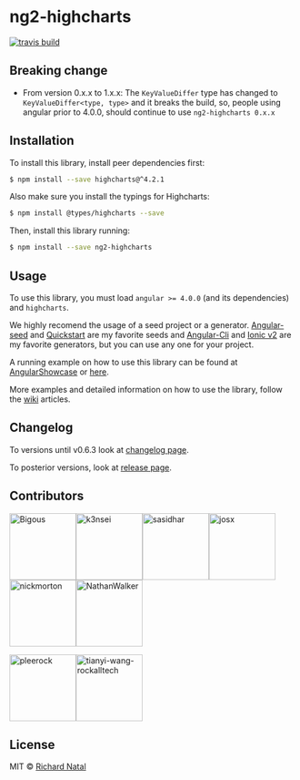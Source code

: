 # ng2-highcharts

[![travis build](https://img.shields.io/travis/Bigous/ng2-highcharts.svg)](https://travis-ci.org/Bigous/ng2-highcharts)

## Breaking change

* From version 0.x.x to 1.x.x:
	The `KeyValueDiffer` type has changed to `KeyValueDiffer<type, type>` and it breaks the build, so, people using angular prior to 4.0.0, should continue to use `ng2-highcharts 0.x.x`

## Installation

To install this library, install peer dependencies first:

```bash
$ npm install --save highcharts@^4.2.1
```

Also make sure you install the typings for Highcharts:

```bash
$ npm install @types/highcharts --save
```

Then, install this library running:

```bash
$ npm install --save ng2-highcharts
```

## Usage

To use this library, you must load ```angular >= 4.0.0``` (and its dependencies) and ```highcharts```.

We highly recomend the usage of a seed project or a generator. [Angular-seed](https://github.com/mgechev/angular-seed) and [Quickstart](https://github.com/angular/quickstart) are my favorite seeds and [Angular-Cli](https://cli.angular.io/) and [Ionic v2](https://ionicframework.com/) are my favorite generators, but you can use any one for your project.

A running example on how to use this library can be found at [AngularShowcase](http://github.com/AngularShowcase/angular2-seed-ng2-highcharts) or [here](http://github.com/Bigous/angular2-seed-ng2-highcharts).

More examples and detailed information on how to use the library, follow the [wiki](https://github.com/Bigous/ng2-highcharts/wiki) articles.

## Changelog

To versions until v0.6.3 look at [changelog page](CHANGELOG.md).

To posterior versions, look at [release page](https://github.com/Bigous/ng2-highcharts/releases).

## Contributors

[<img alt="Bigous" src="https://avatars.githubusercontent.com/u/6886560?v=3&s=117" width="117">](https://github.com/Bigous)[<img alt="k3nsei" src="https://avatars.githubusercontent.com/u/190422?v=3&s=117" width="117">](https://github.com/k3nsei)[<img alt="sasidhar" src="https://avatars.githubusercontent.com/u/897339?v=3&s=117" width="117">](https://github.com/sasidhar)[<img alt="josx" src="https://avatars.githubusercontent.com/u/791137?v=3&s=117" width="117">](https://github.com/josx)[<img alt="nickmorton" src="https://avatars.githubusercontent.com/u/11538384?v=3&s=117" width="117">](https://github.com/nickmorton)[<img alt="NathanWalker" src="https://avatars.githubusercontent.com/u/457187?v=3&s=117" width="117">](https://github.com/NathanWalker)

[<img alt="pleerock" src="https://avatars.githubusercontent.com/u/1753397?v=3&s=117" width="117">](https://github.com/pleerock)[<img alt="tianyi-wang-rockalltech" src="https://avatars.githubusercontent.com/u/20535575?v=3&s=117" width="117">](https://github.com/tianyi-wang-rockalltech)

## License

MIT © [Richard Natal](http://github.com/Bigous)
